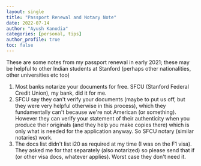 ```yaml
---
layout: single
title: "Passport Renewal and Notary Note"
date: 2022-07-14
author: "Ayush Kanodia"
categories: [personal, tips]
author_profile: true
toc: false
---
```


These are some notes from my passport renewal in early 2021; these may be helpful to other Indian students at Stanford (perhaps other nationalities, other universities etc too)

1. Most banks notarize your documents for free. SFCU (Stanford Federal Credit Union), my bank, did it for me.
2. SFCU say they can't verify your documents (maybe to put us off, but they were very helpful otherwise in this process), which they fundamentally can't because we're not American (or something). However they can verify your statement of their authenticity when you produce their originals (and they help you make copies there) which is only what is needed for the application anyway. So SFCU notary (similar notaries) work.
3. The docs list didn't list i20 as required at my time (I was on the F1 visa). They asked me for that separately (also notarized) so please send that if (or other visa docs, whatever applies). Worst case they don't need it. 